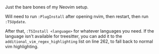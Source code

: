 Just the bare bones of my Neovim setup.

Will need to run `:PlugInstall` after opening nvim, then restart, then run `:TSUpdate`.

After that, `:TSInstall <language>` for whatever languages you need. If the language isn't available
for treesitter, you can add it to the `additional_vim_regex_highlighting` list on line 262, to fall
back to normal vim highlighting.
